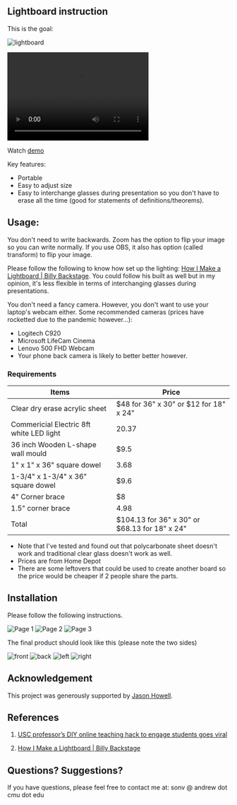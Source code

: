 ## Lightboard instruction
This is the goal:

![lightboard](lightboard.jpg)

<video src="demo.mp4" width="320" height="200" controls preload></video>

Watch [demo](https://drive.google.com/file/d/11st3Axf6iM0eDDXzJOk_KdCnsoE1nwKD/view?usp=sharing)

Key features:

* Portable
* Easy to adjust size
* Easy to interchange glasses during presentation so you don't have to erase all the time (good for statements of definitions/theorems).

## Usage:
You don't need to write backwards. Zoom has the option to flip your image so you can write normally. 
If you use OBS, it also has option (called transform) to flip your image.

Please follow the following to know how set up the lighting: [How I Make a Lightboard | Billy Backstage](https://www.youtube.com/watch?v=2mf03HhlE6E). You could follow his built as well but in my opinion, it's less flexible in terms of interchanging glasses during presentations.

You don't need a fancy camera. However, you don't want to use your laptop's webcam either. Some recommended cameras (prices have rocketted due to the pandemic however...): 
* Logitech C920 
* Microsoft LifeCam Cinema 
* Lenovo 500 FHD Webcam
* Your phone back camera is likely to better better however.


### Requirements

| Items         | Price     |
|----           | ----      |
|Clear dry erase acrylic sheet   |   $48 for 36" x 30" or $12 for 18" x 24" |
|Commericial Electric 8ft white LED light   |20.37  |
|36 inch Wooden L-shape wall mould | $9.5 |
|1" x 1" x 36" square dowel | 3.68 |
|1-3/4" x 1-3/4" x 36" square dowel | $9.6 |
|4" Corner brace   | $8    |
|1.5" corner brace | 4.98   |
| Total | $104.13 for 36" x 30" or $68.13 for 18" x 24" |

* Note that I've tested and found out that polycarbonate sheet doesn't work and traditional clear glass doesn't work as well.
* Prices are from Home Depot
* There are some leftovers that could be used to create another board so the price would be cheaper if 2 people share the parts.

## Installation

Please follow the following instructions.

![Page 1](instruction1.jpg)
![Page 2](instruction2.jpg)
![Page 3](instruction3.jpg)

The final product should look like this (please note the two sides)

![front](front.jpg)
![back](back.jpg)
![left](left.jpg)
![right](right.jpg)

## Acknowledgement
This project was generously supported by [Jason Howell](https://www.cmu.edu/math/people/faculty/howell.html).

## References
1. [USC professor’s DIY online teaching hack to engage students goes viral](https://news.usc.edu/174170/emily-nix-usc-professors-diy-online-teaching-hack/)

2. [How I Make a Lightboard | Billy Backstage](https://www.youtube.com/watch?v=2mf03HhlE6E)

## Questions? Suggestions?

If you have questions, please feel free to contact me at: sonv @ andrew dot cmu dot edu